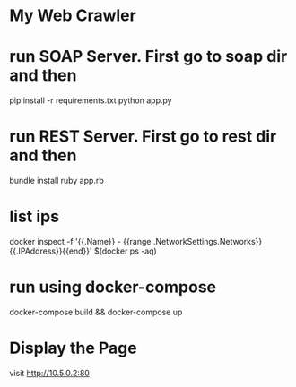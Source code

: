 # My Web Crawler

# run SOAP Server. First go to soap dir and then
pip install -r requirements.txt
python app.py

# run REST Server. First go to rest dir and then
bundle install
ruby app.rb

# list ips
docker inspect -f '{{.Name}} - {{range .NetworkSettings.Networks}}{{.IPAddress}}{{end}}' $(docker ps -aq)

# run using docker-compose
docker-compose build && docker-compose up

# Display the Page
visit http://10.5.0.2:80
